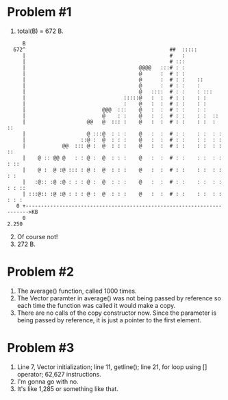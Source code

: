 Problem #1
==========
1. total(B) = 672 B.

~~~
     B
  672^                                               ##  :::::
     |                                               #   :
     |                                               # :::
     |                                     @@@@   :::# : :
     |                                     @      :  # : :
     |                                     @      :  # : :    ::
     |                                     @      :  # : :    :
     |                                     @   ::::  # : :    : :::
     |                                :::::@   :  :  # : :    : :
     |                                :    @   :  :  # : :    : :
     |                         @@@  :::    @   :  :  # : :    : :
     |                         @    : :    @   :  :  # : :    : :  ::
     |                    @@   @  ::: :    @   :  :  # : :    : :  : ::
     |                    @ :::@  : : :    @   :  :  # : :    : :  : :
     |                  ::@ :  @  : : :    @   :  :  # : :    : :  : :
     |            @@  ::: @ :  @  : : :    @   :  :  # : :    : :  : : ::
     |    @ :: @@ @   : : @ :  @  : : :    @   :  :  # : :    : :  : : : ::
     |    @ :  @ :@ ::: : @ :  @  : : :    @   :  :  # : :    : :  : : : :
     |   :@:: :@ :@ : : : @ :  @  : : :    @   :  :  # : :    : :  : : : : ::
     | :::@:: :@ :@ : : : @ :  @  : : :    @   :  :  # : :    : :  : : : : :
   0 +----------------------------------------------------------------------->KB
     0                                                                   2.250
~~~

2. Of course not!
3. 272 B.

Problem #2
==========
1. The average() function, called 1000 times.
2. The Vector paramter in average() was not being passed by reference so each
   time the function was called it would make a copy.
3. There are no calls of the copy constructor now. Since the parameter is being
   passed by reference, it is just a pointer to the first element.

Problem #3
==========
1. Line 7, Vector initialization; line 11, getline(); line 21, for loop 
   using [] operator;
   62,627 instructions.
2. I'm gonna go with no.
3. It's like 1,285 or something like that.

